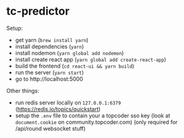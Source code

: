 # tc-predictor

Setup:
- get yarn (`brew install yarn`)
- install dependencies (`yarn`)
- install nodemon (`yarn global add nodemon`)
- install create react app (`yarn global add create-react-app`)
- build the frontend (`cd react-ui && yarn build`)
- run the server (`yarn start`)
- go to http://localhost:5000

Other things:
- run redis server locally on `127.0.0.1:6379` (https://redis.io/topics/quickstart)
- setup the `.env` file to contain your a topcoder sso key (look at `document.cookie` on community.topcoder.com) (only required for /api/round websocket stuff)
